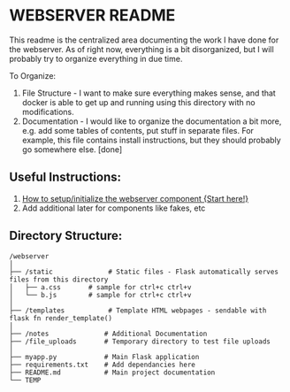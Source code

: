 # WEBSERVER README

This readme is the centralized area documenting the work I have done for the webserver. As of right now, everything is a bit disorganized, but I will probably try to organize everything in due time. 

To Organize:
1. File Structure - I want to make sure everything makes sense, and that docker is able to get up and running using this directory with no modifications.
2. Documentation - I would like to organize the documentation a bit more, e.g. add some tables of contents, put stuff in separate files. For example, this file contains install instructions, but they should probably go somewhere else. [done] 


## Useful Instructions:

1. [How to setup/initialize the webserver component {Start here!}](./notes/install_instructions.md)
2. Add additional later for components like fakes, etc


## Directory Structure:

```
/webserver
│
├── /static              # Static files - Flask automatically serves files from this directory
│   ├── a.css       # sample for ctrl+c ctrl+v
│   └── b.js        # sample for ctrl+c ctrl+v
│
├── /templates           # Template HTML webpages - sendable with flask fn render_template()
│
├── /notes              # Additional Documentation
├── /file_uploads       # Temporary directory to test file uploads
│
├── myapp.py            # Main Flask application
├── requirements.txt    # Add dependancies here
├── README.md           # Main project documentation
└── TEMP
```








